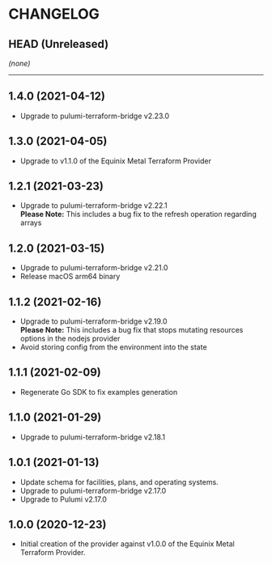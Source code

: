 CHANGELOG
=========

## HEAD (Unreleased)
_(none)_

---

## 1.4.0 (2021-04-12)
* Upgrade to pulumi-terraform-bridge v2.23.0

## 1.3.0 (2021-04-05)
* Upgrade to v1.1.0 of the Equinix Metal Terraform Provider

## 1.2.1 (2021-03-23)
* Upgrade to pulumi-terraform-bridge v2.22.1  
  **Please Note:** This includes a bug fix to the refresh operation regarding arrays

## 1.2.0 (2021-03-15)
* Upgrade to pulumi-terraform-bridge v2.21.0
* Release macOS arm64 binary

## 1.1.2 (2021-02-16)
* Upgrade to pulumi-terraform-bridge v2.19.0  
  **Please Note:** This includes a bug fix that stops mutating resources options in the nodejs provider
* Avoid storing config from the environment into the state

## 1.1.1 (2021-02-09)
* Regenerate Go SDK to fix examples generation

## 1.1.0 (2021-01-29)
* Upgrade to pulumi-terraform-bridge v2.18.1

## 1.0.1 (2021-01-13)
* Update schema for facilities, plans, and operating systems.
* Upgrade to pulumi-terraform-bridge v2.17.0
* Upgrade to Pulumi v2.17.0

## 1.0.0 (2020-12-23)
* Initial creation of the provider against v1.0.0 of the Equinix Metal Terraform Provider.
